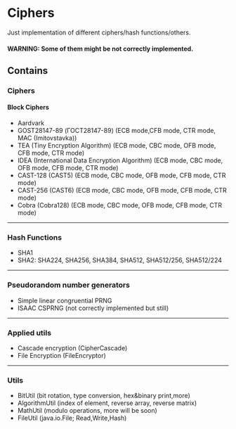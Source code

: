 # Ciphers

Just implementation of different ciphers/hash functions/others.
#### WARNING: Some of them might be not correctly implemented.

## Contains 
### Ciphers
#### Block Ciphers
* Aardvark
* GOST28147-89 (ГОСТ28147-89) (ECB mode,CFB mode, CTR mode, MAC (Imitovstavka)) 
* TEA (Tiny Encryption Algorithm) (ECB mode, CBC mode, OFB mode, CFB mode, CTR mode)
* IDEA (International Data Encryption Algorithm) (ECB mode, CBC mode, OFB mode, CFB mode, CTR mode)
* CAST-128 (CAST5) (ECB mode, CBC mode, OFB mode, CFB mode, CTR mode)
* CAST-256 (CAST6) (ECB mode, CBC mode, OFB mode, CFB mode, CTR mode)
* Cobra (Cobra128) (ECB mode, CBC mode, OFB mode, CFB mode, CTR mode)
***
### Hash Functions
* SHA1
* SHA2: SHA224, SHA256, SHA384, SHA512, SHA512/256, SHA512/224
***
### Pseudorandom number generators
* Simple linear congruential PRNG
* ISAAC CSPRNG (not correctly implemented but still)
***

### Applied utils
* Cascade encryption (CipherCascade)
* File Encryption (FileEncryptor)
***

### Utils
* BitUtil (bit rotation, type conversion, hex&binary print,more)
* AlgorithmUtil (index of element, reverse array, reverse matrix)
* MathUtil (modulo operations, more will be soon)
* FileUtil (java.io.File; Read,Write,Hash)



